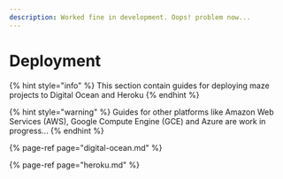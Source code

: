 ```yaml
---
description: Worked fine in development. Oops! problem now...
---
```


# Deployment

{% hint style="info" %}
This section contain guides for deploying maze projects to Digital Ocean and Heroku
{% endhint %}

{% hint style="warning" %}
Guides for other platforms like Amazon Web Services \(AWS\), Google Compute Engine \(GCE\) and Azure are work in progress...
{% endhint %}

{% page-ref page="digital-ocean.md" %}

{% page-ref page="heroku.md" %}


